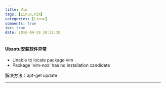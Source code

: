 ```yaml
---
title: Vim
tags: [Linux,Vim]
categories: [Linux]
comments: true
toc: true
date: 2016-04-29 18:21:30
---
```

####  Ubantu安装软件异常
- Unable to locate package vim
- Package 'vim-nox' has no installation candidate

解决方法：apt-get update  

---